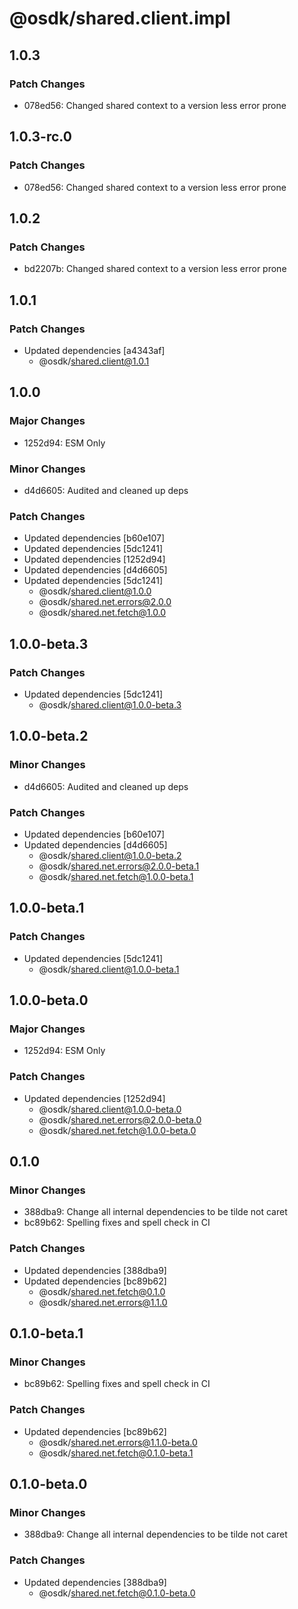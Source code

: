 # @osdk/shared.client.impl

## 1.0.3

### Patch Changes

- 078ed56: Changed shared context to a version less error prone

## 1.0.3-rc.0

### Patch Changes

- 078ed56: Changed shared context to a version less error prone

## 1.0.2

### Patch Changes

- bd2207b: Changed shared context to a version less error prone

## 1.0.1

### Patch Changes

- Updated dependencies [a4343af]
  - @osdk/shared.client@1.0.1

## 1.0.0

### Major Changes

- 1252d94: ESM Only

### Minor Changes

- d4d6605: Audited and cleaned up deps

### Patch Changes

- Updated dependencies [b60e107]
- Updated dependencies [5dc1241]
- Updated dependencies [1252d94]
- Updated dependencies [d4d6605]
- Updated dependencies [5dc1241]
  - @osdk/shared.client@1.0.0
  - @osdk/shared.net.errors@2.0.0
  - @osdk/shared.net.fetch@1.0.0

## 1.0.0-beta.3

### Patch Changes

- Updated dependencies [5dc1241]
  - @osdk/shared.client@1.0.0-beta.3

## 1.0.0-beta.2

### Minor Changes

- d4d6605: Audited and cleaned up deps

### Patch Changes

- Updated dependencies [b60e107]
- Updated dependencies [d4d6605]
  - @osdk/shared.client@1.0.0-beta.2
  - @osdk/shared.net.errors@2.0.0-beta.1
  - @osdk/shared.net.fetch@1.0.0-beta.1

## 1.0.0-beta.1

### Patch Changes

- Updated dependencies [5dc1241]
  - @osdk/shared.client@1.0.0-beta.1

## 1.0.0-beta.0

### Major Changes

- 1252d94: ESM Only

### Patch Changes

- Updated dependencies [1252d94]
  - @osdk/shared.client@1.0.0-beta.0
  - @osdk/shared.net.errors@2.0.0-beta.0
  - @osdk/shared.net.fetch@1.0.0-beta.0

## 0.1.0

### Minor Changes

- 388dba9: Change all internal dependencies to be tilde not caret
- bc89b62: Spelling fixes and spell check in CI

### Patch Changes

- Updated dependencies [388dba9]
- Updated dependencies [bc89b62]
  - @osdk/shared.net.fetch@0.1.0
  - @osdk/shared.net.errors@1.1.0

## 0.1.0-beta.1

### Minor Changes

- bc89b62: Spelling fixes and spell check in CI

### Patch Changes

- Updated dependencies [bc89b62]
  - @osdk/shared.net.errors@1.1.0-beta.0
  - @osdk/shared.net.fetch@0.1.0-beta.1

## 0.1.0-beta.0

### Minor Changes

- 388dba9: Change all internal dependencies to be tilde not caret

### Patch Changes

- Updated dependencies [388dba9]
  - @osdk/shared.net.fetch@0.1.0-beta.0
